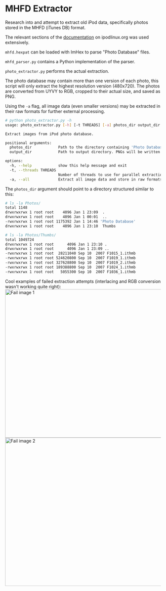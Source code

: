 # MHFD Extractor

Research into and attempt to extract old iPod data, specifically photos stored in the MHFD (iTunes DB) format.

The relevant sections of the [documentation](http://www.ipodlinux.org/ITunesDB/#Photo_Database) on ipodlinux.org was used extensively.

`mhfd.hexpat` can be loaded with ImHex to parse "Photo Database" files.

`mhfd_parser.py` contains a Python implementation of the parser.

`photo_extractor.py` performs the actual extraction.

The photo database may contain more than one version of each photo, this script will only extract the highest resolution version (480x720). The photos are converted from UYVY to RGB, cropped to their actual size, and saved as PNG.

Using the `-a` flag, all image data (even smaller versions) may be extracted in their raw formats for further external processing.

```bash
# python photo_extractor.py -h
usage: photo_extractor.py [-h] [-t THREADS] [-a] photos_dir output_dir

Extract images from iPod photo database.

positional arguments:
  photos_dir            Path to the directory containing 'Photo Database' file and 'Thumbs' directory.
  output_dir            Path to output directory. PNGs will be written here.

options:
  -h, --help            show this help message and exit
  -t, --threads THREADS
                        Number of threads to use for parallel extraction.
  -a, --all             Extract all image data and store in raw formats.
```

The `photos_dir` argument should point to a directory structured similar to this:

```bash
# ls -la Photos/
total 1148
drwxrwxrwx 1 root root    4096 Jan 1 23:09  .
drwxrwxrwx 1 root root    4096 Jan 1 00:01  ..
-rwxrwxrwx 1 root root 1175392 Jan 1 14:46 'Photo Database'
drwxrwxrwx 1 root root    4096 Jan 1 23:10  Thumbs

# ls -la Photos/Thumbs/
total 1049724
drwxrwxrwx 1 root root      4096 Jan 1 23:10 .
drwxrwxrwx 1 root root      4096 Jan 1 23:09 ..
-rwxrwxrwx 1 root root  28211040 Sep 10  2007 F1015_1.ithmb
-rwxrwxrwx 1 root root 524620800 Sep 10  2007 F1019_1.ithmb
-rwxrwxrwx 1 root root 327628800 Sep 10  2007 F1019_2.ithmb
-rwxrwxrwx 1 root root 189388800 Sep 10  2007 F1024_1.ithmb
-rwxrwxrwx 1 root root   5055300 Sep 10  2007 F1036_1.ithmb
```

Cool examples of failed extraction attempts (interlacing and RGB conversion wasn't working quite right):
<img width="704" height="480" alt="Fail image 1" src="https://github.com/user-attachments/assets/51429571-b1b1-439e-832a-daa1fc8c5a7c" />
<img width="704" height="480" alt="Fail image 2" src="https://github.com/user-attachments/assets/a6a14f9f-f2b6-484d-9f7b-414aa0cc2d8e" />


